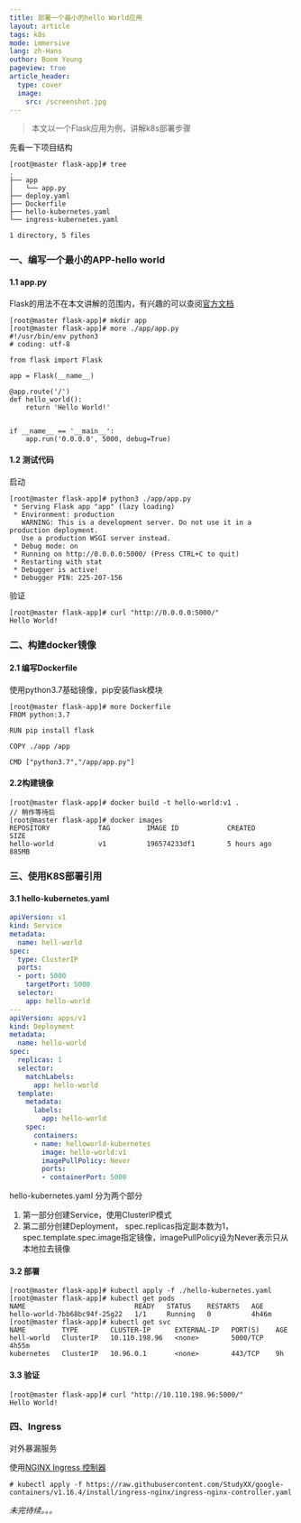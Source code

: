 ```yaml
---
title: 部署一个最小的hello World应用
layout: article
tags: k8s
mode: immersive
lang: zh-Hans
outhor: Boom Young
pageview: true
article_header:
  type: cover
  image:
    src: /screenshot.jpg
---
```


> 本文以一个Flask应用为例，讲解k8s部署步骤



先看一下项目结构

```shell
[root@master flask-app]# tree
.
├── app
│   └── app.py
├── deploy.yaml
├── Dockerfile
├── hello-kubernetes.yaml
└── ingress-kubernetes.yaml

1 directory, 5 files
```



### 一、编写一个最小的APP-hello world

#### 1.1 app.py

Flask的用法不在本文讲解的范围内，有兴趣的可以查阅[官方文档](https://flask.palletsprojects.com/en/1.1.x/)

```shell
[root@master flask-app]# mkdir app
[root@master flask-app]# more ./app/app.py 
#!/usr/bin/env python3
# coding: utf-8

from flask import Flask

app = Flask(__name__)

@app.route('/')
def hello_world():
    return 'Hello World!'


if __name__ == '__main__':
    app.run('0.0.0.0', 5000, debug=True)
```

#### 1.2 测试代码
启动
```shell
[root@master flask-app]# python3 ./app/app.py 
 * Serving Flask app "app" (lazy loading)
 * Environment: production
   WARNING: This is a development server. Do not use it in a production deployment.
   Use a production WSGI server instead.
 * Debug mode: on
 * Running on http://0.0.0.0:5000/ (Press CTRL+C to quit)
 * Restarting with stat
 * Debugger is active!
 * Debugger PIN: 225-207-156
```

验证
```shell
[root@master flask-app]# curl "http://0.0.0.0:5000/"
Hello World!
```


### 二、构建docker镜像

#### 2.1 编写Dockerfile

使用python3.7基础镜像，pip安装flask模块

```shell
[root@master flask-app]# more Dockerfile
FROM python:3.7

RUN pip install flask

COPY ./app /app

CMD ["python3.7","/app/app.py"]
```

#### 2.2构建镜像

```shell
[root@master flask-app]# docker build -t hello-world:v1 .
// 稍作等待后
[root@master flask-app]# docker images
REPOSITORY            TAG         IMAGE ID            CREATED             SIZE
hello-world           v1          196574233df1        5 hours ago         885MB
```

### 三、使用K8S部署引用

#### 3.1  hello-kubernetes.yaml

```yaml
apiVersion: v1
kind: Service
metadata:
  name: hell-world
spec:
  type: ClusterIP
  ports:
  - port: 5000
    targetPort: 5000
  selector:
    app: hello-world
---
apiVersion: apps/v1
kind: Deployment
metadata:
  name: hello-world
spec:
  replicas: 1
  selector:
    matchLabels:
      app: hello-world
  template:
    metadata:
      labels:
        app: hello-world
    spec:
      containers:
      - name: helloworld-kubernetes
        image: hello-world:v1
        imagePullPolicy: Never
        ports:
        - containerPort: 5000
```


hello-kubernetes.yaml 分为两个部分

1. 第一部分创建Service，使用ClusterIP模式
2. 第二部分创建Deployment， spec.replicas指定副本数为1，spec.template.spec.image指定镜像，imagePullPolicy设为Never表示只从本地拉去镜像


#### 3.2 部署

```shell
[root@master flask-app]# kubectl apply -f ./hello-kubernetes.yaml
[root@master flask-app]# kubectl get pods
NAME                           READY   STATUS    RESTARTS   AGE
hello-world-7bb68bc94f-25g22   1/1     Running   0          4h46m
[root@master flask-app]# kubectl get svc
NAME         TYPE        CLUSTER-IP      EXTERNAL-IP   PORT(S)    AGE
hell-world   ClusterIP   10.110.198.96   <none>        5000/TCP   4h55m
kubernetes   ClusterIP   10.96.0.1       <none>        443/TCP    9h
```


#### 3.3 验证

```shell
[root@master flask-app]# curl "http://10.110.198.96:5000/"
Hello World!
```



### 四、Ingress

对外暴漏服务

使用[NGINX Ingress 控制器](https://www.nginx.com/products/nginx-ingress-controller/)

```shell
# kubectl apply -f https://raw.githubusercontent.com/StudyXX/google-containers/v1.16.4/install/ingress-nginx/ingress-nginx-controller.yaml
```

*未完待续。。。*
